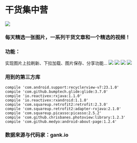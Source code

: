 # 干货集中营

![](https://github.com/Ian0903/meizitu/blob/master/Screenshots/Logo.png)

### 每天精选一张图片，一系列干货文章和一个精选的视频！

### 功能：

  实现图片上拉刷新、下拉加载、图片保存、分享功能...
  ![](https://github.com/Ian0903/meizitu/blob/master/Screenshots/4.jpg)
  ![](https://github.com/Ian0903/meizitu/blob/master/Screenshots/3.jpg)
  ![](https://github.com/Ian0903/meizitu/blob/master/Screenshots/2.jpg)
  ![](https://github.com/Ian0903/meizitu/blob/master/Screenshots/1.jpg)

### 用到的第三方库

    compile 'com.android.support:recyclerview-v7:23.1.0'
    compile 'com.github.bumptech.glide:glide:3.7.0'
    compile 'io.reactivex:rxjava:1.1.0'
    compile 'io.reactivex:rxandroid:1.1.0'
    compile 'com.squareup.retrofit2:retrofit:2.3.0'
    compile 'com.squareup.retrofit2:adapter-rxjava:2.1.0'
    compile 'com.squareup.picasso:picasso:2.5.2'
    compile 'com.github.chrisbanes.photoview:library:1.2.3'
    compile 'com.github.medyo:android-about-page:1.2.4'
    
### 数据来源与代码家：gank.io    
